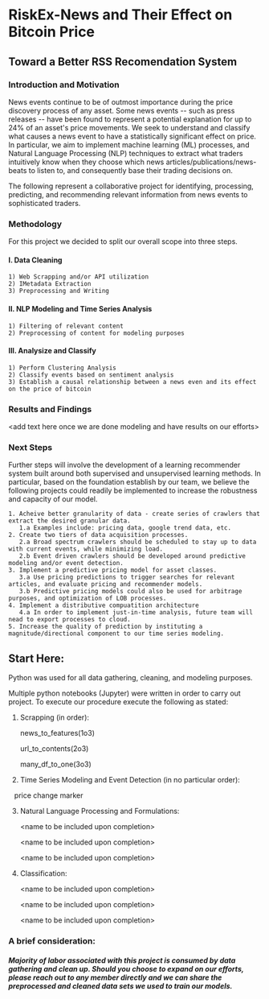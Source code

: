 # RiskEx-News and Their Effect on Bitcoin Price
## Toward a Better RSS Recomendation System



### Introduction and Motivation

News events continue to be of outmost importance during the price discovery process of any asset. Some news events -- such as press releases -- have been found to represent a potential explanation for up to 24% of an asset's price movements. We seek to understand and classify what causes a news event to have a statistically significant effect on price. In particular, we aim to implement machine learning (ML) processes, and Natural Language Processing (NLP) techniques to extract what traders intuitively know when they choose which news articles/publications/news-beats to listen to, and consequently base their trading decisions on. 

The following represent a collaborative project for identifying, processing, predicting, and recommending relevant information from news events to sophisticated traders.



### Methodology
For this project we decided to split our overall scope into three steps. 
 
#### I. Data Cleaning
    1) Web Scrapping and/or API utilization
    2) IMetadata Extraction
    3) Preprocessing and Writing

#### II. NLP Modeling and Time Series Analysis
    1) Filtering of relevant content 
    2) Preprocessing of content for modeling purposes

#### III. Analysize and Classify
    1) Perform Clustering Analysis
    2) Classify events based on sentiment analysis
    3) Establish a causal relationship between a news even and its effect on the price of bitcoin 



### Results and Findings
\<add text here once we are done modeling and have results on our efforts\>

### Next Steps
Further steps will involve the development of a learning recommender system built around both supervised and unsupervised learning methods. In particular, based on the foundation establish by our team, we believe the following projects could readily be implemented to increase the robustness and capacity of our model.

    1. Acheive better granularity of data - create series of crawlers that extract the desired granular data.
       1.a Examples include: pricing data, google trend data, etc.  
    2. Create two tiers of data acquisition processes.
       2.a Broad spectrum crawlers should be scheduled to stay up to data with current events, while minimizing load. 
       2.b Event driven crawlers should be developed around predictive modeling and/or event detection.
    3. Implement a predictive pricing model for asset classes. 
       3.a Use pricing predictions to trigger searches for relevant articles, and evaluate pricing and recommender models.
       3.b Predictive pricing models could also be used for arbitrage purposes, and optimization of LOB processes.
    4. Implement a distributive compuatition architecture
       4.a In order to implement just-in-time analysis, future team will nead to export processes to cloud.
    5. Increase the quality of prediction by instituting a magnitude/directional component to our time series modeling.



## Start Here:
Python was used for all data gathering, cleaning, and modeling purposes.

Multiple python notebooks (Jupyter) were written in order to carry out project. To execute our procedure execute the following as stated:

1) Scrapping (in order):

    news_to_features(1o3)
    
    url_to_contents(2o3)
    
    many_df_to_one(3o3)
        
2) Time Series Modeling and Event Detection (in no particular order): 

    price change marker

3) Natural Language Processing and Formulations:

    \<name to be included upon completion\>
    
    \<name to be included upon completion\>
    
    \<name to be included upon completion\>
  
4) Classification:

    \<name to be included upon completion\>
    
    \<name to be included upon completion\>
    
    \<name to be included upon completion\>
  
  
   

### A brief consideration:
##### Majority of labor associated with this project is consumed by data gathering and clean up. Should you choose to expand on our efforts, please reach out to any member directly and we can share the preprocessed and cleaned data sets we used to train our models. 
